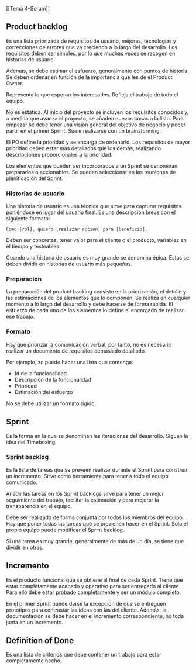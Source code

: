 [[Tema 4-Scrum]]

## Product backlog
Es una lista priorizada de requisitos de usuario, mejoras, tecnologías y correcciones de errores que va creciendo a lo largo del desarrollo. Los requisitos deben ser simples, por lo que muchas veces se recogen en historias de usuario. 

Además, se debe estimar el esfuerzo, generalmente con puntos de historia. Se deben ordenar en función de la importancia que les de el Product Owner.

Representa lo que esperan los interesados. Refleja el trabajo de todo el equipo. 

No es estática. Al inicio del proyecto se incluyen los requisitos conocidos y, a medida que avanza el proyecto, se añaden nuevas cosas a la lista. Para empezar se debe tener una visión general del objetivo de negocio y poder partir en el primer Sprint. Suele realizarse con un brainstorming.

El PO define la prioridad y se encarga de ordenarlo. Los requisitos de mayor prioridad deben estar más detallados que los demás, realizando descripciones proporcionales a la prioridad.

Los elementos que pueden ser incorporados a un Sprint se denominan preparados o accionables. Se pueden seleccionar en las reuniones de planificación del Sprint.

### Historias de usuario
Una historia de usuario es una técnica que sirve para capturar requisitos poniéndose en lugar del usuario final. Es una descripción breve con el siguiente formato:

```
Como [rol], quiero [realizar acción] para [beneficio].
```

Deben ser concretas, tener valor para el cliente o el producto, variables en el tiempo y testeables.

Cuando una historia de usuario es muy grande se denomina épica. Estas se deben dividir en historias de usuario más pequeñas.

### Preparación
La preparación del product backlog consiste en la priorización, el detalle y las estimaciones de los elementos que lo componen. Se realiza en cualquier momento a lo largo del desarrollo y debe hacerse de forma rápida. El esfuerzo de cada uno de los elementos lo define el encargado de realizar ese trabajo.

### Formato
Hay que priorizar la comunicación verbal, por tanto, no es necesario realizar un documento de requisitos demasiado detallado.

Por ejemplo, se puede hacer una lista que contenga:
+ Id de la funcionalidad
+ Descripción de la funcionalidad
+ Prioridad
+ Estimación del esfuerzo

No se debe utilizar un formato rígido. 

## Sprint
Es la forma en la que se denominan las iteraciones del desarrollo. Siguen la idea del Timeboxing.

### Sprint backlog
Es la lista de tareas que se preveen realizar durante el Sprint para construir un incremento. Sirve como herramienta para tener a todo el equipo comunicado.

Añadir las tareas en los Sprint backlogs sirve para tener un mejor seguimiento del trabajo, facilitar la estimación y para mejorar la transparencia en el equipo.

Debe ser realizado de forma conjunta por todos los miembros del equipo. Hay que poner todas las tareas que se previenen hacer en el Sprint. Solo el propio equipo puede modificar el Sprint backlog. 

Si una tarea es muy grande, generalmente de más de un día, se tiene que dividir en otras. 

## Incremento
Es el producto funcional que se obtiene al final de cada Sprint. Tiene que estar completamente acabado y operativo para ser entregado al cliente. Para ello debe estar probado completamente y ser un módulo completo. 

En el primer Sprint puede darse la excepción de que se entreguen prototipos para contrastar las ideas con las del cliente. Además, la documentación se debe hacer en el incremento correspondiente, no toda junta en un incremento.

## Definition of Done
Es una lista de criterios que debe contener un trabajo para estar completamente hecho.